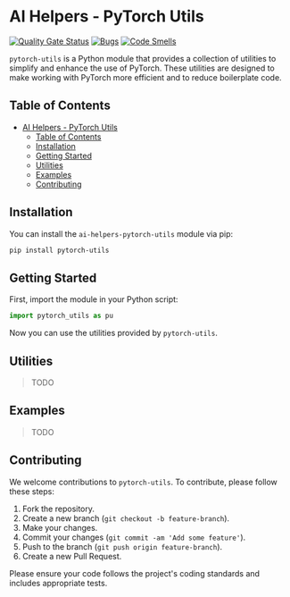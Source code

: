 # AI Helpers - PyTorch Utils

[![Quality Gate Status](https://sonarcloud.io/api/project_badges/measure?project=ai-helpers_pytorch-utils&metric=alert_status)](https://sonarcloud.io/summary/new_code?id=ai-helpers_pytorch-utils)
[![Bugs](https://sonarcloud.io/api/project_badges/measure?project=ai-helpers_pytorch-utils&metric=bugs)](https://sonarcloud.io/summary/new_code?id=ai-helpers_pytorch-utils)
[![Code Smells](https://sonarcloud.io/api/project_badges/measure?project=ai-helpers_pytorch-utils&metric=code_smells)](https://sonarcloud.io/summary/new_code?id=ai-helpers_pytorch-utils)

`pytorch-utils` is a Python module that provides a collection of utilities to simplify and enhance the use of PyTorch. These utilities are designed to make working with PyTorch more efficient and to reduce boilerplate code.

## Table of Contents

- [AI Helpers - PyTorch Utils](#ai-helpers---pytorch-utils)
  - [Table of Contents](#table-of-contents)
  - [Installation](#installation)
  - [Getting Started](#getting-started)
  - [Utilities](#utilities)
  - [Examples](#examples)
  - [Contributing](#contributing)

## Installation

You can install the `ai-helpers-pytorch-utils` module via pip:

```bash
pip install pytorch-utils
```

## Getting Started

First, import the module in your Python script:

```python
import pytorch_utils as pu
```

Now you can use the utilities provided by `pytorch-utils`.

## Utilities
 > TODO

## Examples
 > TODO

## Contributing

We welcome contributions to `pytorch-utils`. To contribute, please follow these steps:

1. Fork the repository.
2. Create a new branch (`git checkout -b feature-branch`).
3. Make your changes.
4. Commit your changes (`git commit -am 'Add some feature'`).
5. Push to the branch (`git push origin feature-branch`).
6. Create a new Pull Request.

Please ensure your code follows the project's coding standards and includes appropriate tests.

